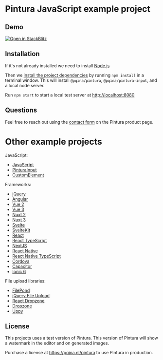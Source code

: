 # Pintura JavaScript example project

## Demo

[![Open in StackBlitz](https://developer.stackblitz.com/img/open_in_stackblitz.svg)](https://stackblitz.com/github/pqina/pintura-example-javascript?file=index.html)

## Installation

If it's not already installed we need to install [Node.js](https://nodejs.org)

Then we [install the project dependencies](https://nodejs.dev/en/learn/an-introduction-to-the-npm-package-manager/#introduction-to-npm) by running `npm install` in a terminal window. This will install `@pqina/pintura`, `@pqina/pintura-input`, and a local node server.

Run `npm start` to start a local test server at [http://localhost:8080](http://localhost:8080)

## Questions

Feel free to reach out using the [contact form](https://pqina.nl/pintura/contact/) on the Pintura product page.

# Other example projects

JavaScript:

-   [JavaScript](https://github.com/pqina/pintura-example-javascript)
-   [PinturaInput](https://github.com/pqina/pintura-example-pintura-input)
-   [CustomElement](https://github.com/pqina/pintura-example-custom-element)

Frameworks:

-   [jQuery](https://github.com/pqina/pintura-example-jquery)
-   [Angular](https://github.com/pqina/pintura-example-angular)
-   [Vue 2](https://github.com/pqina/pintura-example-vue-2)
-   [Vue 3](https://github.com/pqina/pintura-example-vue-3)
-   [Nuxt 2](https://github.com/pqina/pintura-example-nuxt-2)
-   [Nuxt 3](https://github.com/pqina/pintura-example-nuxt-3)
-   [Svelte](https://github.com/pqina/pintura-example-svelte)
-   [SvelteKit](https://github.com/pqina/pintura-example-sveltekit)
-   [React](https://github.com/pqina/pintura-example-react)
-   [React TypeScript](https://github.com/pqina/pintura-example-react-typescript)
-   [NextJS](https://github.com/pqina/pintura-example-nextjs)
-   [React Native](https://github.com/pqina/pintura-example-react-native)
-   [React Native TypeScript](https://github.com/pqina/pintura-example-react-native-typescript)
-   [Cordova](https://github.com/pqina/pintura-example-cordova)
-   [Capacitor](https://github.com/pqina/pintura-example-capacitor)
-   [Ionic 6](https://github.com/pqina/pintura-example-ionic-6)

File upload libraries:

-   [FilePond](https://github.com/pqina/pintura-example-filepond)
-   [jQuery File Upload](https://github.com/pqina/pintura-example-jquery-file-upload)
-   [React Dropzone](https://github.com/pqina/pintura-example-react-dropzone)
-   [Dropzone](https://github.com/pqina/pintura-example-dropzone)
-   [Uppy](https://github.com/pqina/pintura-example-uppy)

## License

This projects uses a test version of Pintura. This version of Pintura will show a watermark in the editor and on generated images.

Purchase a license at https://pqina.nl/pintura to use Pintura in production.
